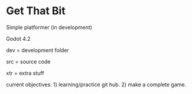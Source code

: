 # Get That Bit
 Simple platformer (in development)

Godot 4.2

dev = development folder

src = source code

xtr = extra stuff

current objectives: 1) learning/practice git hub. 2) make a complete game.

